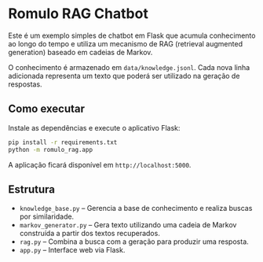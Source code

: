 # Romulo RAG Chatbot

Este é um exemplo simples de chatbot em Flask que acumula conhecimento ao longo do tempo e utiliza um mecanismo de RAG (retrieval augmented generation) baseado em cadeias de Markov.

O conhecimento é armazenado em `data/knowledge.jsonl`. Cada nova linha adicionada representa um texto que poderá ser utilizado na geração de respostas.

## Como executar

Instale as dependências e execute o aplicativo Flask:

```bash
pip install -r requirements.txt
python -m romulo_rag.app
```

A aplicação ficará disponível em `http://localhost:5000`.

## Estrutura

- `knowledge_base.py` – Gerencia a base de conhecimento e realiza buscas por similaridade.
- `markov_generator.py` – Gera texto utilizando uma cadeia de Markov construída a partir dos textos recuperados.
- `rag.py` – Combina a busca com a geração para produzir uma resposta.
- `app.py` – Interface web via Flask.
